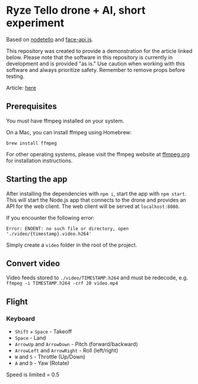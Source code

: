 # Ryze Tello drone + AI, short experiment
Based on [nodetello](https://github.com/SovGVD/nodetello) and [face-api.js](https://github.com/justadudewhohacks/face-api.js/).

This repository was created to provide a demonstration for the article linked below. Please note that the software in this repository is currently in development and is provided "as is." Use caution when working with this software and always prioritize safety. Remember to remove props before testing.

Article: [here](https://medium.com/supercharges-mobile-product-guide/unleashing-the-potential-of-ai-for-teaching-drones-making-advanced-technologies-accessible-to-all-a75afa7240f7)

## Prerequisites

You must have ffmpeg installed on your system.

On a Mac, you can install ffmpeg using Homebrew:

```
brew install ffmpeg
```

For other operating systems, please visit the ffmpeg website at [ffmpeg.org](https://ffmpeg.org/download.html) for installation instructions.

## Starting the app

After installing the dependencies with `npm i`, start the app with `npm start`. This will start the Node.js app that connects to the drone and provides an API for the web client. The web client will be served at `localhost:8080`.

If you encounter the following error:
```
Error: ENOENT: no such file or directory, open './video/{timestamp}.video.h264'
```

Simply create a `video` folder in the root of the project.

## Convert video
Video feeds stored to `./video/TIMESTAMP.h264` and must be redecode, e.g. `ffmpeg -i TIMESTAMP.h264 -crf 20 video.mp4`

## Flight

### Keyboard
 - `Shift` + `Space` - Takeoff
 - `Space` - Land
 - `ArrowUp` and `ArrowDown` - Pitch (forward/backward)
 - `ArrowLeft` and `ArrowRight` - Roll (left/right)
 - `W` and `S` - Throttle (Up/Down)
 - `A` and `D` - Yaw (Rotate)

Speed is limited = 0.5
